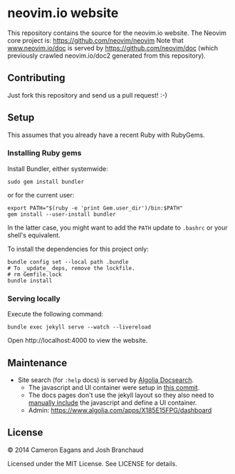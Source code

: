 # neovim.io website

This repository contains the source for the neovim.io website. The Neovim core
project is: https://github.com/neovim/neovim
Note that www.neovim.io/doc is served by https://github.com/neovim/doc (which
previously crawled neovim.io/doc2 generated from this repository).

## Contributing

Just fork this repository and send us a pull request! :-)

## Setup

This assumes that you already have a recent Ruby with RubyGems.

### Installing Ruby gems

Install Bundler, either systemwide:

    sudo gem install bundler

or for the current user:

    export PATH="$(ruby -e 'print Gem.user_dir')/bin:$PATH"
    gem install --user-install bundler

In the latter case, you might want to add the `PATH` update to `.bashrc` or your shell's equivalent.

To install the dependencies for this project only:

    bundle config set --local path .bundle
    # To _update_ deps, remove the lockfile.
    # rm Gemfile.lock
    bundle install

### Serving locally

Execute the following command:

    bundle exec jekyll serve --watch --livereload

Open http://localhost:4000 to view the website.

## Maintenance

* Site search (for `:help` docs) is served by [Algolia Docsearch](https://docsearch.algolia.com/).
    * The javascript and UI container were setup in [this commit](https://github.com/neovim/neovim.github.io/commit/ce9aef12eb1c98135965e3a9c5c792bf9e506a76).
    * The docs pages don't use the jekyll layout so they also need to [manually include](https://github.com/neovim/neovim/pull/23839) the javascript and define a UI container.
    * Admin: https://www.algolia.com/apps/X185E15FPG/dashboard

## License

&copy; 2014 Cameron Eagans and Josh Branchaud

Licensed under the MIT License. See LICENSE for details.

